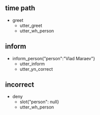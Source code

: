 ## time path
* greet
  - utter_greet
  - utter_wh_person

## inform
* inform_person{"person":"Vlad Maraev"}
  - utter_inform
  - utter_yn_correct
  
## incorrect
* deny
  - slot{"person": null}
  - utter_wh_person

